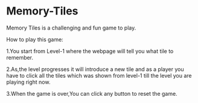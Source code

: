 # Memory-Tiles

Memory Tiles is a challenging and fun game to play.  

How to play this game:  

1.You start from Level-1 where the webpage will tell you what tile to remember.  

2.As,the level progresses it will introduce a new tile and as a player you have to click all the tiles which was shown from level-1 till the level you are playing right now.  

3.When the game is over,You can click any button to reset the game.
